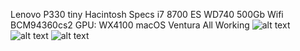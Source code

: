 Lenovo P330 tiny Hacintosh
Specs
i7 8700 ES
WD740 500Gb
Wifi BCM94360cs2
GPU: WX4100
macOS Ventura
All Working
![alt text]([http://url/to/img.png](https://voz.vn/proxy.php?image=https%3A%2F%2Fscontent.fhan14-1.fna.fbcdn.net%2Fv%2Ft39.30808-6%2F432215106_8000112360018437_8180749052553712154_n.jpg%3Fstp%3Dcp6_dst-jpg%26_nc_cat%3D101%26ccb%3D1-7%26_nc_sid%3D5f2048%26_nc_ohc%3DMkLwTDEvdxYAX-qLcdI%26_nc_ht%3Dscontent.fhan14-1.fna%26oh%3D00_AfAhumOGiZXvxuYV3W25mt9pZvMx0Qgnc4KByHsNYCBs3Q%26oe%3D661290D4&hash=03f752d32237f7f0a0a6ffa7c7f4b2f4))
![alt text]([http://url/to/img.png](https://voz.vn/proxy.php?image=https%3A%2F%2Fscontent.fhan14-1.fna.fbcdn.net%2Fv%2Ft39.30808-6%2F432215890_8000112350018438_7297224010045251022_n.jpg%3F_nc_cat%3D105%26ccb%3D1-7%26_nc_sid%3D5f2048%26_nc_ohc%3DDIuS0BA3CcEAX9PavgG%26_nc_ht%3Dscontent.fhan14-1.fna%26oh%3D00_AfC2AzAlOdytk0QxWp_J2aRW9da1fkGX7jE02pu0CIStBA%26oe%3D66128DBB&hash=dc51719aa2f1e950922bf87ec4781534))
![alt text]([http://url/to/img.png](https://voz.vn/proxy.php?image=https%3A%2F%2Fscontent.fhan14-4.fna.fbcdn.net%2Fv%2Ft39.30808-6%2F432211235_8000112640018409_2918050029298520727_n.jpg%3Fstp%3Dcp6_dst-jpg%26_nc_cat%3D102%26ccb%3D1-7%26_nc_sid%3D5f2048%26_nc_ohc%3DgaRdmD6QfHIAX-9nnyu%26_nc_ht%3Dscontent.fhan14-4.fna%26oh%3D00_AfBT-NWhXrH8ck3A_b3kdcUAFeaPkWF_2KVHsNvQoRDOiA%26oe%3D66127487&hash=fed4e08df0be8ba9b5a48afab0224f83))
